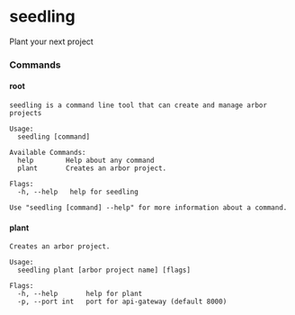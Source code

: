# seedling
Plant your next project

### Commands

#### root

```
seedling is a command line tool that can create and manage arbor projects

Usage:
  seedling [command]

Available Commands:
  help        Help about any command
  plant       Creates an arbor project.

Flags:
  -h, --help   help for seedling

Use "seedling [command] --help" for more information about a command.
```

#### plant

```
Creates an arbor project.

Usage:
  seedling plant [arbor project name] [flags]

Flags:
  -h, --help       help for plant
  -p, --port int   port for api-gateway (default 8000)
```

